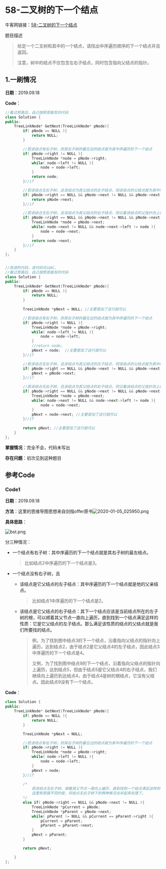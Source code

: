 # 58-二叉树的下一个结点

牛客网链接：[58-二叉树的下一个结点](http://www.nowcoder.com/practice/9023a0c988684a53960365b889ceaf5e?tpId=13&tqId=11210&rp=3&ru=%2Fta%2Fcoding-interviews&qru=%2Fta%2Fcoding-interviews%2Fquestion-ranking)

题目描述

> 给定一个二叉树和其中的一个结点，请找出中序遍历顺序的下一个结点并且返回。
>
> 注意，树中的结点不仅包含左右子结点，同时包含指向父结点的指针。



## 1.一刷情况

**日期**：2019.09.18

**Code**：

```c++
//看过思路后，自己按照思路写的代码
class Solution {
public:
    TreeLinkNode* GetNext(TreeLinkNode* pNode){
        if( pNode == NULL ){
            return NULL;
        }

        //若该结点有右子树，则其右子树的最左边的结点就为其中序遍历的下一个结点
        if( pNode->right != NULL ){
            TreeLinkNode *node = pNode->right;
            while( node->left != NULL ){
                node = node->left;
            }
            return node;
        }//if

        //若该结点无右子树，且该结点为其父结点的左子结点，则该结点的父结点就为其中序遍历的下一个结点
        if( pNode->right == NULL && pNode->next != NULL && pNode->next->left == pNode ){
            return pNode->next;
        }//if

        //若该结点无右子树，且该结点为其父结点的右子结点，则沿着该结点的父指针向上找，直到找到一个结点A是结点A的父结点的左子结点，那么结点A的父结点就是中序遍历的下一个结点
        if( pNode->right == NULL && pNode->next != NULL && pNode->next->right == pNode ){
            TreeLinkNode *node = pNode->next;
            while( node->next != NULL && node->next->left != node ){
                node = node->next;
            }
            return node->next;
        }//if
    }
};


//改进的代码，该代码可以AC。
//看过思路后，自己按照思路写的代码
class Solution {
public:
    TreeLinkNode* GetNext(TreeLinkNode* pNode){
        if( pNode == NULL ){
            return NULL;
        }
        
        TreeLinkNode *pNext = NULL; //主要是加了这行就可以

        //若该结点有右子树，则其右子树的最左边的结点就为其中序遍历的下一个结点
        if( pNode->right != NULL ){
            TreeLinkNode *node = pNode->right;
            while( node->left != NULL ){
                node = node->left;
            }
            //return node;
            pNext = node;  //主要是加了这行就可以
        }//if

        //若该结点无右子树，且该结点为其父结点的左子结点，则该结点的父结点就为其中序遍历的下一个结点
        if( pNode->right == NULL && pNode->next != NULL && pNode->next->left == pNode ){
            pNext = pNode->next;
        }//if

        //若该结点无右子树，且该结点为其父结点的右子结点，则沿着该结点的父指针向上找，直到找到一个结点A是结点A的父结点的左子结点，那么结点A的父结点就是中序遍历的下一个结点
        if( pNode->right == NULL && pNode->next != NULL && pNode->next->right == pNode ){
            TreeLinkNode *node = pNode->next;
            while( node->next != NULL && node->next->left != node ){
                node = node->next;
            }
            pNext = node->next; //主要是加了这行就可以
        }//if
        
        return pNext; //主要是加了这行就可以
    }
};
```

**掌握情况**：完全不会，代码未写出

**存在问题**：初次见到这种题目





## 参考Code

### Code1 

**日期**：2019.09.18

**方法**：这里的思维导图思想来自剑指offer原书![2020-01-05_025950.png](https://i.loli.net/2020/01/06/3VWwXl9CqJAcQTs.png)

**具体思路**：

![bst.png](https://i.loli.net/2019/09/18/mohk5bgq7NnWfMS.png)

分三种情况：

- 一个结点有右子树：其中序遍历的下一个结点就是其右子树的最左结点。

  > 比如结点2中序遍历的下一个结点是3。

- 一个结点没有右子树，且

  - 该结点是它父结点的左子结点：其中序遍历的下一个结点就是他的父亲结点。

    > 比如结点1中序遍历的下一个结点是2。

  - 该结点是它父结点的右子结点：其下一个结点应该是当前结点所在的左子树的根，可以顺着其父节点一直向上遍历，直到找到一个结点满足这样的性质：它是它父结点的左子结点。那么满足该性质的结点的父结点就是我们所要找的结点。

    >  例，为了找到图中结点3的下一个结点，沿着指向父结点的指针向上遍历，达到结点2，由于结点2是它父结点4的左子结点，因此结点3中序遍历的下一个结点是4。
    >
    > 又例，为了找到图中结点9的下一个结点，沿着指向父结点的指针向上遍历，达到结点5，但由于结点5是它父结点4的右子结点，我们继续向上遍历到达结点4，由于结点4是树的根结点，它没有父结点。因此结点9没有下一个结点。



**Code**：

```c++
class Solution {
public:
    TreeLinkNode* GetNext(TreeLinkNode* pNode){
        if( pNode == NULL ){
            return NULL;
        }

        TreeLinkNode *pNext = NULL;

        //若该结点有右子树，则其右子树的最左边的结点就为其中序遍历的下一个结点
        if( pNode->right != NULL ){
            TreeLinkNode *node = pNode->right;
            while( node->left != NULL ){
                node = node->left;
            }
            pNext = node;
        }//if

        /*
            若该结点无右子树，顺着其父节点一直向上遍历，直到找到一个结点满足这样的性质：它是它父结点的左子结点。那么满足该性质的结点的父结点就是我们所要找的结点。
            这里和思路不同的是，将结点无右子树下的两种情况合并起来处理了。
        */
        else if( pNode->right == NULL && pNode->next != NULL ){
            TreeLinkNode *pCurrent = pNode;
            TreeLinkNode *pParent = pNode->next;
            while( pParent != NULL && pCurrent == pParent->right ){
                pCurrent = pParent;
                pParent = pParent->next;
            }
            pNext = pParent;
        }

        return pNext;

    }
};
```


